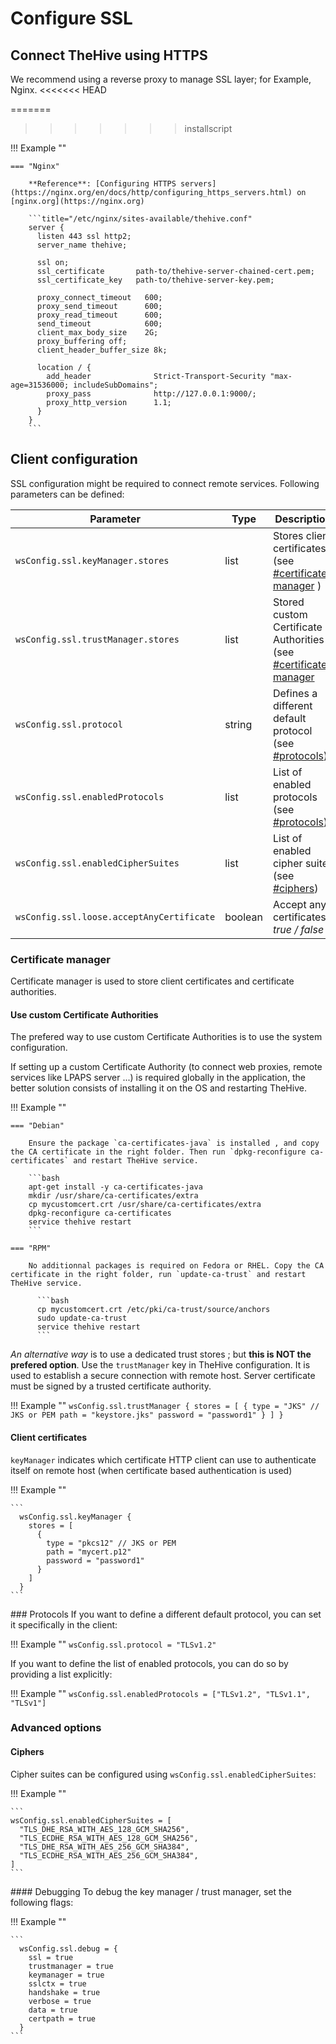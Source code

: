 # Configure SSL

## Connect TheHive using HTTPS

We recommend using a reverse proxy to manage SSL layer; for Example, Nginx. 
<<<<<<< HEAD


=======
>>>>>>> installscript

!!! Example ""

    === "Nginx"

        **Reference**: [Configuring HTTPS servers](https://nginx.org/en/docs/http/configuring_https_servers.html) on [nginx.org](https://nginx.org)

        ```title="/etc/nginx/sites-available/thehive.conf"
        server {
          listen 443 ssl http2;
          server_name thehive;

          ssl on;
          ssl_certificate       path-to/thehive-server-chained-cert.pem;
          ssl_certificate_key   path-to/thehive-server-key.pem;

          proxy_connect_timeout   600;
          proxy_send_timeout      600;
          proxy_read_timeout      600;
          send_timeout            600;
          client_max_body_size    2G;
          proxy_buffering off;
          client_header_buffer_size 8k;

          location / {
            add_header              Strict-Transport-Security "max-age=31536000; includeSubDomains";
            proxy_pass              http://127.0.0.1:9000/;
            proxy_http_version      1.1;
          }
        }
        ```

## Client configuration

SSL configuration might be required to connect remote services. Following parameters can be defined: 

| Parameter                                | Type           | Description                          |
| -----------------------------------------| -------------- | ------------------------------------ |
| `wsConfig.ssl.keyManager.stores`         | list           | Stores client certificates (see [#certificate-manager](#certificate-manager) )    |
| `wsConfig.ssl.trustManager.stores`       | list           | Stored custom Certificate Authorities (see [#certificate-manager](#certificate-manager) |
| `wsConfig.ssl.protocol`                  | string         | Defines a different default protocol (see [#protocols](#protocols)) |
| `wsConfig.ssl.enabledProtocols`          | list           | List of enabled protocols (see [#protocols](#protocols)) |
| `wsConfig.ssl.enabledCipherSuites`       | list           | List of enabled cipher suites (see [#ciphers](#ciphers)) |
| `wsConfig.ssl.loose.acceptAnyCertificate`| boolean        | Accept any certificates *true / false* |



### Certificate manager
Certificate manager is used to store client certificates and certificate authorities.

#### Use custom Certificate Authorities

The prefered way to use custom Certificate Authorities is to use the system configuration. 

If setting up a custom Certificate Authority (to connect web proxies, remote services like LPAPS server ...) is required globally in the application, the better solution consists of installing it on the OS and restarting TheHive. 

!!! Example ""

    === "Debian"

        Ensure the package `ca-certificates-java` is installed , and copy the CA certificate in the right folder. Then run `dpkg-reconfigure ca-certificates` and restart TheHive service. 

        ```bash
        apt-get install -y ca-certificates-java
        mkdir /usr/share/ca-certificates/extra
        cp mycustomcert.crt /usr/share/ca-certificates/extra
        dpkg-reconfigure ca-certificates
        service thehive restart
        ```

    === "RPM"

        No additionnal packages is required on Fedora or RHEL. Copy the CA certificate in the right folder, run `update-ca-trust` and restart TheHive service.

          ```bash
          cp mycustomcert.crt /etc/pki/ca-trust/source/anchors
          sudo update-ca-trust 
          service thehive restart
          ```


*An alternative way* is to use a dedicated trust stores ; but **this is NOT the prefered option**. Use the `trustManager` key in TheHive configuration. It is used to establish a secure connection with remote host. Server certificate must be signed by a trusted certificate authority.

!!! Example ""
    ```
      wsConfig.ssl.trustManager {
        stores = [
          {
            type = "JKS" // JKS or PEM
            path = "keystore.jks"
            password = "password1"
          }
        ]
      }
    ```


#### Client certificates

`keyManager` indicates which certificate HTTP client can use to authenticate itself on remote host (when certificate based authentication is used)

!!! Example ""

    ```
      wsConfig.ssl.keyManager {
        stores = [
          {
            type = "pkcs12" // JKS or PEM
            path = "mycert.p12"
            password = "password1"
          }
        ]
      }
    ```

### Protocols
If you want to define a different default protocol, you can set it specifically in the client:

!!! Example ""
    ```
    wsConfig.ssl.protocol = "TLSv1.2"
    ```


If you want to define the list of enabled protocols, you can do so by providing a list explicitly:

!!! Example ""
    ```
    wsConfig.ssl.enabledProtocols = ["TLSv1.2", "TLSv1.1", "TLSv1"]
    ```

### Advanced options

####  Ciphers
Cipher suites can be configured using `wsConfig.ssl.enabledCipherSuites`:

!!! Example ""

    ```
    wsConfig.ssl.enabledCipherSuites = [
      "TLS_DHE_RSA_WITH_AES_128_GCM_SHA256",
      "TLS_ECDHE_RSA_WITH_AES_128_GCM_SHA256",
      "TLS_DHE_RSA_WITH_AES_256_GCM_SHA384",
      "TLS_ECDHE_RSA_WITH_AES_256_GCM_SHA384",
    ]
    ```

#### Debugging
To debug the key manager / trust manager, set the following flags:

!!! Example ""

    ```
      wsConfig.ssl.debug = {
        ssl = true
        trustmanager = true
        keymanager = true
        sslctx = true
        handshake = true
        verbose = true
        data = true
        certpath = true
      }
    ```